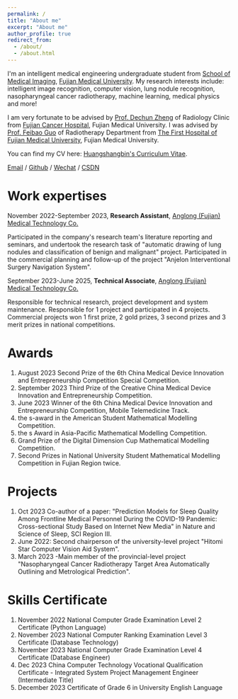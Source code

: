 ```yaml
---
permalink: /
title: "About me"
excerpt: "About me"
author_profile: true
redirect_from: 
  - /about/
  - /about.html
---
```


I'm an intelligent medical engineering undergraduate student from [School of Medical Imaging](https://yxxy.fjmu.edu.cn/), [Fujian Medical University](https://www.fjmu.edu.cn/). My research interests include: intelligent image recognition, computer vision, lung nodule recognition, nasopharyngeal cancer radiotherapy, machine learning, medical physics and more!

I am very fortunate to be advised by [Prof. Dechun Zheng](https://iime.fzu.edu.cn/info/1111/1228.htm) of Radiology Clinic from [Fujian Cancer Hospital](https://www.fjzl.com.cn/), Fujian Medical University. I was advised by [Prof. Feibao Guo](https://xueshu.baidu.com/scholarID/CN-B373VE0J) of Radiotherapy Department from [The First Hospital of Fujian Medical University](https://www.fyyy.com/), Fujian Medical University.

You can find my CV here: [Huangshangbin's Curriculum Vitae](../assets/Curriculum_Vitae.pdf).

[Email](mailto:huangshangbin@stu.fjmu.edu.cn) / [Github](https://github.com/Hhuangshangbin) / [Wechat](../images/wechat.jpg) / [CSDN](https://blog.csdn.net/h13143367300?spm=1018.2226.3001.5343)

Work expertises
======
November 2022-September 2023, **Research Assistant**, [Anglong (Fujian) Medical Technology Co.](https://aiqicha.baidu.com/detail/compinfo?pid=91969160403358&rq=ef&pd=ee&from=ps&query=%E5%AE%89%E6%8D%B7%E9%BE%99(%E7%A6%8F%E5%BB%BA)%E5%8C%BB%E7%96%97%E6%8A%80%E6%9C%AF%E6%9C%89%E9%99%90%E5%85%AC%E5%8F%B8)

Participated in the company's research team's literature reporting and seminars, and undertook the research task of "automatic drawing of lung nodules and classification of benign and malignant" project. Participated in the commercial planning and follow-up of the project "Anjelon Interventional Surgery Navigation System".

September 2023-June 2025, **Technical Associate**, [Anglong (Fujian) Medical Technology Co.](https://aiqicha.baidu.com/detail/compinfo?pid=91969160403358&rq=ef&pd=ee&from=ps&query=%E5%AE%89%E6%8D%B7%E9%BE%99(%E7%A6%8F%E5%BB%BA)%E5%8C%BB%E7%96%97%E6%8A%80%E6%9C%AF%E6%9C%89%E9%99%90%E5%85%AC%E5%8F%B8)

Responsible for technical research, project development and system maintenance. Responsible for 1 project and participated in 4 projects. Commercial projects won 1 first prize, 2 gold prizes, 3 second prizes and 3 merit prizes in national competitions.

Awards
======
1. August 2023 Second Prize of the 6th China Medical Device Innovation and Entrepreneurship Competition Special Competition.
1. September 2023 Third Prize of the Creative China Medical Device Innovation and Entrepreneurship Competition. 
1. June 2023 Winner of the 6th China Medical Device Innovation and Entrepreneurship Competition, Mobile Telemedicine Track.
1. the s-award in the American Student Mathematical Modelling Competition.
1. the s Award in Asia-Pacific Mathematical Modelling Competition.  
1. Grand Prize of the Digital Dimension Cup Mathematical Modelling Competition.
1. Second Prizes in National University Student Mathematical Modelling Competition in Fujian Region twice.

Projects
======
1. Oct 2023 Co-author of a paper: "Prediction Models for Sleep Quality Among Frontline Medical Personnel During the COVID-19 Pandemic: Cross-sectional Study Based on Internet New Media" in Nature and Science of Sleep, SCI Region III.
2. June 2022: Second chairperson of the university-level project "Hitomi Star Computer Vision Aid System".
3. March 2023 -Main member of the provincial-level project "Nasopharyngeal Cancer Radiotherapy Target Area Automatically Outlining and Metrological Prediction".

Skills Certificate
======
1. November 2022 National Computer Grade Examination Level 2 Certificate (Python Language)
2. November 2023 National Computer Ranking Examination Level 3 Certificate (Database Technology)
3. November 2023 National Computer Grade Examination Level 4 Certificate (Database Engineer)
4. Dec 2023 China Computer Technology Vocational Qualification Certificate - Integrated System Project Management Engineer (Intermediate Title)
5. December 2023 Certificate of Grade 6 in University English Language

